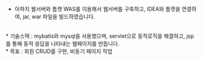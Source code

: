 * 아파치 웹서버와 톰캣 WAS를 이용해서 웹서버를 구축하고, IDEA와 톰캣을 연결하여, jar, war 파일을 빌드하였습니다.
<br>
* 기술스택 : mybatis와 mysql을 사용했으며, servlet으로 동적로직을 해결하고, jsp를 통해 동적 응답을 나타내는 웹페이지를 만듭니다.
<br>
* 목표 : 회원 CRUD를 구현, 비동기 페이지 작업
